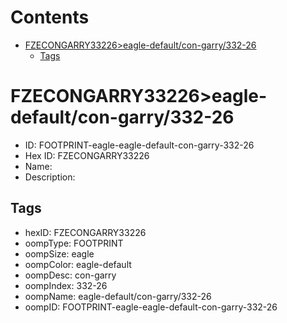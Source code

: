 



Contents
========

* [FZECONGARRY33226>eagle-default/con-garry/332-26](#fzecongarry33226eagle-defaultcon-garry332-26)
	* [Tags](#tags)

# FZECONGARRY33226>eagle-default/con-garry/332-26

- ID: FOOTPRINT-eagle-eagle-default-con-garry-332-26
- Hex ID: FZECONGARRY33226
- Name: 
- Description: 

## Tags

- hexID: FZECONGARRY33226
- oompType: FOOTPRINT
- oompSize: eagle
- oompColor: eagle-default
- oompDesc: con-garry
- oompIndex: 332-26
- oompName: eagle-default/con-garry/332-26
- oompID: FOOTPRINT-eagle-eagle-default-con-garry-332-26
